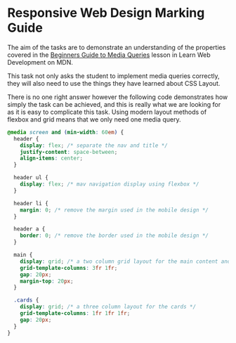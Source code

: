 # Responsive Web Design Marking Guide

The aim of the tasks are to demonstrate an understanding of the properties covered in the [Beginners Guide to Media Queries](https://developer.mozilla.org/en-US/docs/Learn/CSS/CSS_layout/Media_queries) lesson in Learn Web Development on MDN.

This task not only asks the student to implement media queries correctly, they will also need to use the things they have learned about CSS Layout.

There is no one right answer however the following code demonstrates how simply the task can be achieved, and this is really what we are looking for as it is easy to complicate this task. Using modern layout methods of flexbox and grid means that we only need one media query.

```css
@media screen and (min-width: 60em) {
  header {
    display: flex; /* separate the nav and title */
    justify-content: space-between;
    align-items: center;
  }

  header ul {
    display: flex; /* mav navigation display using flexbox */
  }

  header li {
    margin: 0; /* remove the margin used in the mobile design */
  }

  header a {
    border: 0; /* remove the border used in the mobile design */
  }

  main {
    display: grid; /* a two column grid layout for the main content and sidebar */
    grid-template-columns: 3fr 1fr;
    gap: 20px;
    margin-top: 20px;
  }

  .cards {
    display: grid; /* a three column layout for the cards */
    grid-template-columns: 1fr 1fr 1fr;
    gap: 20px;
  }
}
```
